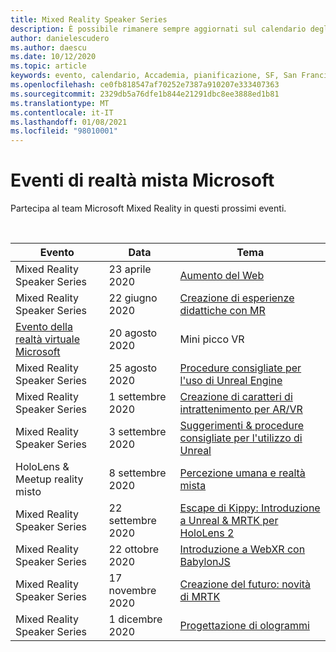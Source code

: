 ```yaml
---
title: Mixed Reality Speaker Series
description: È possibile rimanere sempre aggiornati sul calendario degli eventi di sviluppo di realtà mista nel reattore a San Francisco.
author: danielescudero
ms.author: daescu
ms.date: 10/12/2020
ms.topic: article
keywords: evento, calendario, Accademia, pianificazione, SF, San Francisco, Reactor
ms.openlocfilehash: ce0fb818547af70252e7387a910207e333407363
ms.sourcegitcommit: 2329db5a76dfe1b844e21291dbc8ee3888ed1b81
ms.translationtype: MT
ms.contentlocale: it-IT
ms.lasthandoff: 01/08/2021
ms.locfileid: "98010001"
---
```

# <a name="microsoft-mixed-reality-events"></a>Eventi di realtà mista Microsoft

Partecipa al team Microsoft Mixed Reality in questi prossimi eventi.

<br>

|Evento|Data|Tema|
|-------------|-------------|-----|
| Mixed Reality Speaker Series|23 aprile 2020|[Aumento del Web](https://channel9.msdn.com/Shows/Docs-Mixed-Reality/Augmenting-WebXR-Standards)|
| Mixed Reality Speaker Series|22 giugno 2020|[Creazione di esperienze didattiche con MR](https://channel9.msdn.com/Shows/Docs-Mixed-Reality/Educational-Experiences-in-MR)|
| [Evento della realtà virtuale Microsoft](https://www.meetup.com/hololens-mr/events/272364822/)|20 agosto 2020|Mini picco VR|
| Mixed Reality Speaker Series|25 agosto 2020|[Procedure consigliate per l'uso di Unreal Engine](https://channel9.msdn.com/Shows/Docs-Mixed-Reality/Tips-and-Best-Practices-for-using-UE4-in-MR)|
| Mixed Reality Speaker Series|1 settembre 2020|[Creazione di caratteri di intrattenimento per AR/VR](https://channel9.msdn.com/Shows/Docs-Mixed-Reality/Creating-Entertaining-Characters-for-Mixed-Reality)|
| Mixed Reality Speaker Series|3 settembre 2020|[Suggerimenti & procedure consigliate per l'utilizzo di Unreal](https://channel9.msdn.com/Shows/Docs-Mixed-Reality/Tips-and-Best-Practices-for-using-UE4-in-MR)|
| HoloLens & Meetup reality misto|8 settembre 2020|[Percezione umana e realtà mista](https://channel9.msdn.com/Shows/Docs-Mixed-Reality/Human-Perception-and-Mixed-Reality)|
| Mixed Reality Speaker Series|22 settembre 2020|[Escape di Kippy: Introduzione a Unreal & MRTK per HoloLens 2]()|
| Mixed Reality Speaker Series|22 ottobre 2020|[Introduzione a WebXR con BabylonJS](https://channel9.msdn.com/Shows/Docs-Mixed-Reality/Adding-Augmented-Reality-to-your-Typescript-Project)|
| Mixed Reality Speaker Series|17 novembre 2020|[Creazione del futuro: novità di MRTK](https://channel9.msdn.com/Shows/Docs-Mixed-Reality/Building-the-Future-Whats-New-in-the-Mixed-Reality-Toolkit)|
| Mixed Reality Speaker Series|1 dicembre 2020|[Progettazione di ologrammi]()|